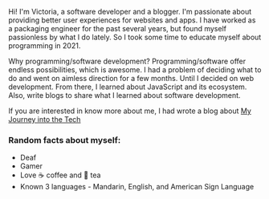 Hi! I'm Victoria, a software developer and a blogger. I'm passionate about providing better user experiences for websites and apps. I have worked as a packaging engineer for the past several years, but found myself passionless by what I do lately. So I took some time to educate myself about programming in 2021.

Why programming/software development? Programming/software offer endless possibilities, which is awesome. I had a problem of deciding what to do and went on aimless direction for a few months. Until I decided on web development. From there, I learned about JavaScript and its ecosystem. Also, write blogs to share what I learned about software development.

If you are interested in know more about me, I had wrote a blog
about [My Journey into the Tech](https://victoriacheng15.vercel.app/docs/archived-blog/my-journey-into-the-tech)


### Random facts about myself:
- Deaf
- Gamer
- Love ☕ coffee and 🍵 tea
- Known 3 languages - Mandarin, English, and American Sign Language